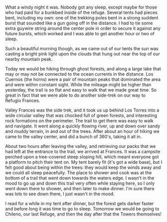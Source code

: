 What a windy night it was. Nobody got any sleep, except maybe for those who had paid for a bunkbed inside of the refuge. Several tents had pieces bent, including my own: one of the trekking poles bent in a strong suddent burst that sounded like a gun going off in the distance. I had to tie some extra guywire string around the center pole in order to secure it against any future bursts, which worked and I was able to get another hour or two of sleep.

Such a beautiful morning though, as we came out of our tents the sun was casting a bright pink light upon the clouds that hung out near the top of our nearby mountain peak.

Today we would be hiking through ghost forests, and along a large lake that may or may not be connected to the ocean currents in the distance. Los Cuernos (the horns) were a pair of mountain peaks that dominated the area and were within constant sight. While the mileage might be higher than yesterday, the trail is so flat and easy to walk that we made great time. So great in fact that we were able to do another side-trek on our way to Refugio Frances.

Valley Frances was the side trek, and it took us up behind Los Torres into a wide circular valley that was chocked full of green forests, and interesting rock formations on the perimeter. The trail to get there was easy to walk and navigate. It went along a quickly flowing river, up and down over sandy and muddy terrain, in and out of the trees. After about an hour of hiking we came to the valley center, and did a bunch of 360's, taking it all in.

About two hours after leaving the valley, and retrieving our packs that we had left at the entrance to the trail, we arrived at Frances. It was a campsite perched upon a tree-covered steep sloping hill, which meant everyone got a platform to pitch their tent on. My tent barely fit (it's got a wide base), but I felt good about being within the trees: they would keep the winds away and we could all sleep peacefully. The place to shower and cook was at the bottom of a trail that went down towards the waters edge. I wasn't in the mood to go up and down this trail very often while staying here, so I only went down there to shower, and then later to make dinner. I'm sure there was lots to see down there, I just wasn't in the mood.

I read for a while in my tent after dinner, but the forest gets darker faster and before long it was time to go to sleep. Tomorrow we would be going to Chileno, our last Refuge, and then the day after that the Towers themselves!